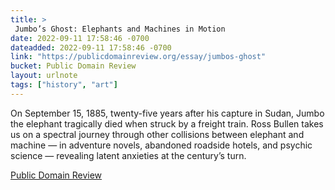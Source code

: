 ```yaml
---
title: > 
 Jumbo’s Ghost: Elephants and Machines in Motion
date: 2022-09-11 17:58:46 -0700
dateadded: 2022-09-11 17:58:46 -0700
link: "https://publicdomainreview.org/essay/jumbos-ghost"
bucket: Public Domain Review
layout: urlnote
tags: ["history", "art"]
--- 
```

On September 15, 1885, twenty-five years after his capture in Sudan, Jumbo the elephant tragically died when struck by a freight train. Ross Bullen takes us on a spectral journey through other collisions between elephant and machine — in adventure novels, abandoned roadside hotels, and psychic science — revealing latent anxieties at the century’s turn.
 <!-- end excerpt --> 
<div class='bucket'><a class='internal-link' href='/buckets/public-domain-review'>Public Domain Review</a></div> 
